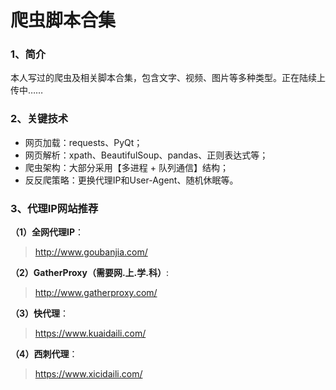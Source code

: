 # 爬虫脚本合集

### 1、简介
本人写过的爬虫及相关脚本合集，包含文字、视频、图片等多种类型。正在陆续上传中……

### 2、关键技术
- 网页加载：requests、PyQt；
- 网页解析：xpath、BeautifulSoup、pandas、正则表达式等；
- 爬虫架构：大部分采用【多进程 + 队列通信】结构；
- 反反爬策略：更换代理IP和User-Agent、随机休眠等。

### 3、代理IP网站推荐
**（1）全网代理IP**：
> http://www.goubanjia.com/

**（2）GatherProxy（需要网.上.学.科）**:
> http://www.gatherproxy.com/

**（3）快代理**：
> https://www.kuaidaili.com/

**（4）西刺代理**：
> https://www.xicidaili.com/
